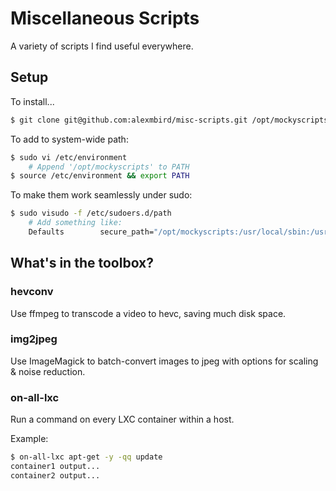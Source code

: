Miscellaneous Scripts
=====================

A variety of scripts I find useful everywhere.


## Setup

To install...
```bash
$ git clone git@github.com:alexmbird/misc-scripts.git /opt/mockyscripts
```

To add to system-wide path:
```bash
$ sudo vi /etc/environment
    # Append '/opt/mockyscripts' to PATH
$ source /etc/environment && export PATH
```

To make them work seamlessly under sudo:
```bash
$ sudo visudo -f /etc/sudoers.d/path
    # Add something like:
    Defaults        secure_path="/opt/mockyscripts:/usr/local/sbin:/usr/local/bin:/usr/sbin:/usr/bin:/sbin:/bin"
```


## What's in the toolbox?

### hevconv

Use ffmpeg to transcode a video to hevc, saving much disk space.


### img2jpeg

Use ImageMagick to batch-convert images to jpeg with options for scaling & noise reduction.


### on-all-lxc

Run a command on every LXC container within a host.

Example:

```bash
$ on-all-lxc apt-get -y -qq update
container1 output...
container2 output...
```

